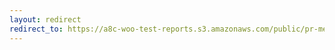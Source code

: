 ```yaml
---
layout: redirect
redirect_to: https://a8c-woo-test-reports.s3.amazonaws.com/public/pr-merge/39055/api/index.html
---
```

